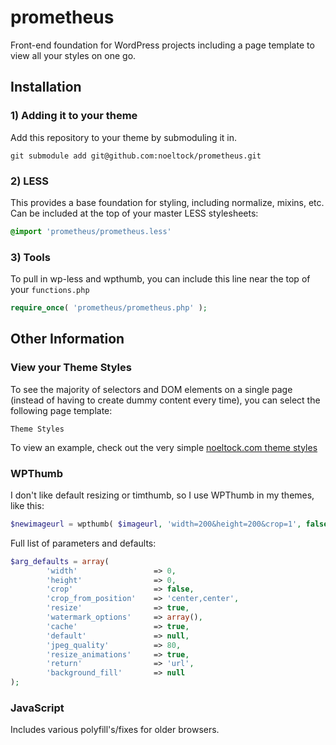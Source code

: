 prometheus
==========

Front-end foundation for WordPress projects including a page template to view all your styles on one go.

## Installation

### 1) Adding it to your theme

Add this repository to your theme by submoduling it in.

```
git submodule add git@github.com:noeltock/prometheus.git
```

### 2) LESS

This provides a base foundation for styling, including normalize, mixins, etc. Can be included at the top of your master LESS stylesheets:

```css
@import 'prometheus/prometheus.less' 
```

### 3) Tools

To pull in wp-less and wpthumb, you can include this line near the top of your `functions.php`

```php
require_once( 'prometheus/prometheus.php' );
```

## Other Information

### View your Theme Styles

To see the majority of selectors and DOM elements on a single page (instead of having to create dummy content every time), you can select the following page template:

```
Theme Styles
```

To view an example, check out the very simple [noeltock.com theme styles](http://www.noeltock.com/theme-styles/)

### WPThumb

I don't like default resizing or timthumb, so I use WPThumb in my themes, like this:

```php
$newimageurl = wpthumb( $imageurl, 'width=200&height=200&crop=1', false );
```

Full list of parameters and defaults:

```php
$arg_defaults = array(
    	'width' 				=> 0,
    	'height'				=> 0,
    	'crop'					=> false,
    	'crop_from_position' 	=> 'center,center',
    	'resize'				=> true,
    	'watermark_options' 	=> array(),
    	'cache'					=> true,
    	'default'				=> null,
    	'jpeg_quality' 			=> 80,
    	'resize_animations' 	=> true,
    	'return' 				=> 'url',
    	'background_fill'		=> null
);
```

### JavaScript

Includes various polyfill's/fixes for older browsers.